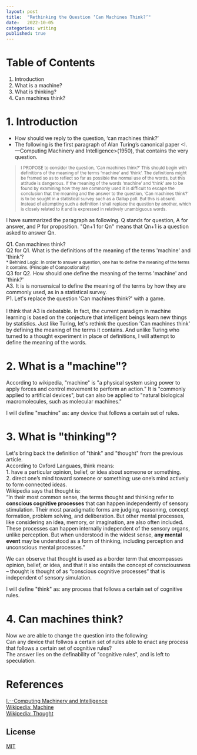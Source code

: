 ```yaml
---
layout: post
title:  "Rethinking the Question ‘Can Machines Think?’"
date:   2022-10-05
categories: writing
published: true
---
```

# Table of Contents
1. Introduction
2. What is a machine?
3. What is thinking?
4. Can machines think?

# 1. Introduction
* How should we reply to the question, ‘can machines think?’
* The following is the first paragraph of Alan Turing’s canonical paper <I.—Computing Machinery and Intelligence>(1950), that contains the very question.

><small>I PROPOSE to consider the question, ‘Can machines think?’ This should begin with definitions of the meaning of the terms ‘machine’ and ‘think’. The definitions might be framed so as to reflect so far as possible the normal use of the words, but this attitude is dangerous. If the meaning of the words ‘machine’ and ‘think’ are to be found by examining how they are commonly used it is difficult to escape the conclusion that the meaning and the answer to the question, ‘Can machines think?’ is to be sought in a statistical survey such as a Gallup poll. But this is absurd. Instead of attempting such a definition I shall replace the question by another, which is closely related to it and is expressed in relatively unambiguous words.</small>

I have summarized the paragraph as following. Q stands for question, A for answer, and P for proposition. "Qn+1 for Qn" means that Qn+1 is a question asked to answer Qn.  

Q1. Can machines think?
<br>Q2 for Q1. What is the definitions of the meaning of the terms 'machine' and 'think'?
    <br><small>* Behhind Logic: In order to answer a question, one has to define the meaning of the terms it contains. (Principle of Compostionality)</small>
<br>Q3 for Q2. How should one define the meaning of the terms 'machine' and 'think?'
<br>A3. It is is nonsensical to define the meaning of the terms by how they are commonly used, as in a statistical survey.
<br>P1. Let's replace the question 'Can machines think?' with a game.
<br/><br/>
I think that A3 is debatable. In fact, the current paradigm in machine learning is based on the conjecture that intelligent beings learn new things by statistics. Just like Turing, let's rethink the question 'Can machines think' by defining the meaning of the terms it contains. And unlike Turing who turned to a thought experiment in place of definitions, I will attempt to define the meaning of the words.

# 2. What is a "machine"?
According to wikipedia, "machine" is "a physical system using power to apply forces and control movement to perform an action." It is "commonly applied to artificial devices", but can also be applied to "natural biological macromolecules, such as molecular machines."

I will define "machine" as: any device that follows a certain set of rules. 

# 3. What is "thinking"?
Let's bring back the definition of "think" and "thought" from the previous article.
<br>According to Oxford Languaes, think means:
    <br>1. have a particular opinion, belief, or idea about someone or something.
    <br>2. direct one’s mind toward someone or something; use one’s mind actively to form connected ideas.
<br>Wikipedia says that thought is:
    <br>“In their most common sense, the terms thought and thinking refer to **conscious cognitive processes** that can happen independently of sensory stimulation. Their most paradigmatic forms are judging, reasoning, concept formation, problem solving, and deliberation. But other mental processes, like considering an idea, memory, or imagination, are also often included. These processes can happen internally independent of the sensory organs, unlike perception. But when understood in the widest sense, **any mental event** may be understood as a form of thinking, including perception and unconscious mental processes.”
    
We can observe that thought is used as a border term that encompasses opinion, belief, or idea, and that it also entails the concept of consciousness – thought is thought of as “conscious cognitive processes” that is independent of sensory simulation.

I will define "think" as: any process that follows a certain set of cognitive rules.

# 4. Can machines think?
Now we are able to change the question into the following: 
<br>Can any device that follwos a certain set of rules able to enact any process that follows a certain set of cognitive rules?
<br>The answer lies on the definability of "cognitive rules", and is left to speculation.

# References
[I.--Computing Machinery and Intelligence](https://academic.oup.com/mind/article/LIX/236/433/986238)
<br>[Wikipedia: Machine](https://en.wikipedia.org/wiki/Machine)
<br>[Wikipedia: Thought](https://en.wikipedia.org/wiki/Thought)

<!-- %enddocs -->

## License

[MIT](./LICENSE)
